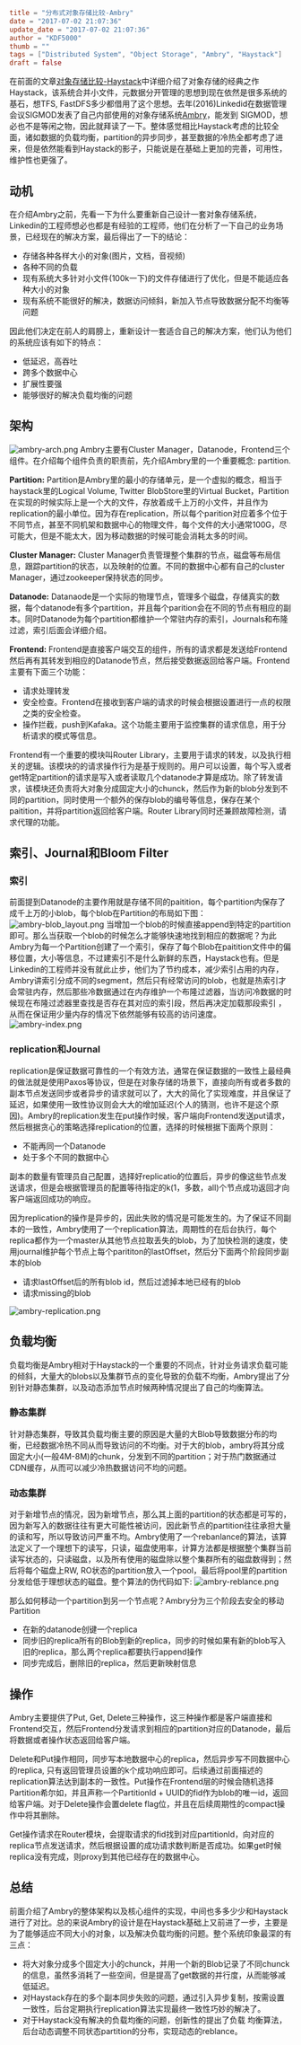 ```toml
title = "分布式对象存储比较-Ambry"
date = "2017-07-02 21:07:36"
update_date = "2017-07-02 21:07:36"
author = "KDF5000"
thumb = ""
tags = ["Distributed System", "Object Storage", "Ambry", "Haystack"]
draft = false
```
在前面的文章[对象存储比较-Haystack](http://kdf5000.com/2017/06/25/对象存储比较-Haystack/)中详细介绍了对象存储的经典之作Haystack，该系统合并小文件，元数据分开管理的思想到现在依然是很多系统的基石，想TFS, FastDFS多少都借用了这个思想。去年(2016)Linkedid在数据管理会议SIGMOD发表了自己内部使用的对象存储系统[Ambry](http://dprg.cs.uiuc.edu/docs/SIGMOD2016-a/ambry.pdf)，能发到 SIGMOD，想必也不是等闲之物，因此就拜读了一下。整体感觉相比Haystack考虑的比较全面，诸如数据的负载均衡，partition的异步同步，甚至数据的冷热全都考虑了进来，但是依然能看到Haystack的影子，只能说是在基础上更加的完善，可用性，维护性也更强了。

## 动机
在介绍Ambry之前，先看一下为什么要重新自己设计一套对象存储系统，Linkedin的工程师想必也都是有经验的工程师，他们在分析了一下自己的业务场景，已经现在的解决方案，最后得出了一下的结论：
* 存储各种各样大小的对象(图片，文档，音视频)
* 各种不同的负载
* 现有系统大多针对小文件(100k一下)的文件存储进行了优化，但是不能适应各种大小的对象
* 现有系统不能很好的解决，数据访问倾斜，新加入节点导致数据分配不均衡等问题

因此他们决定在前人的肩膀上，重新设计一套适合自己的解决方案，他们认为他们的系统应该有如下的特点：
* 低延迟，高吞吐
* 跨多个数据中心
* 扩展性要强
* 能够很好的解决负载均衡的问题

## 架构
![ambry-arch.png](@media/archive/blog/images/ambry-arch.png)
Ambry主要有Cluster Manager，Datanode，Frontend三个组件。在介绍每个组件负责的职责前，先介绍Ambry里的一个重要概念: partition.

**Partition:** Partition是Ambry里的最小的存储单元，是一个虚拟的概念，相当于haystack里的Logical Volume,  Twitter BlobStore里的Virtual Bucket，Partition在实现的时候实际上是一个大的文件，存放着成千上万的小文件，并且作为replication的最小单位。因为存在replication，所以每个parition对应着多个位于不同节点，甚至不同机架和数据中心的物理文件，每个文件的大小通常100G，尽可能大，但是不能太大，因为移动数据的时候可能会消耗太多的时间。

**Cluster Manager:** Cluster Manager负责管理整个集群的节点，磁盘等布局信息，跟踪partition的状态，以及映射的位置。不同的数据中心都有自己的cluster Manager，通过zookeeper保持状态的同步。

**Datanode:** Datanaode是一个实际的物理节点，管理多个磁盘，存储真实的数据，每个datanode有多个partition，并且每个parition会在不同的节点有相应的副本。同时Datanode为每个partition都维护一个常驻内存的索引，Journals和布隆过滤，索引后面会详细介绍。

**Frontend:** Frontend是直接客户端交互的组件，所有的请求都是发送给Frontend然后再有其转发到相应的Datanode节点，然后接受数据返回给客户端。Frontend主要有下面三个功能：
- 请求处理转发
- 安全检查。Frontend在接收到客户端的请求的时候会根据设置进行一点的权限之类的安全检查。
- 操作拦截，push到Kafaka。这个功能主要用于监控集群的请求信息，用于分析请求的模式等信息。

Frontend有一个重要的模块叫Router Library，主要用于请求的转发，以及执行相关的逻辑。该模块的的请求操作行为是基于规则的。用户可以设置，每个写入或者get特定partition的请求是写入或者读取几个datanode才算是成功。除了转发请求，该模块还负责将大对象分成固定大小的chunck，然后作为新的blob分发到不同的partition，同时使用一个额外的保存blob的编号等信息，保存在某个paitition，并将partition返回给客户端。Router Library同时还兼顾故障检测，请求代理的功能。

## 索引、Journal和Bloom Filter
### 索引
前面提到Datanode的主要作用就是存储不同的paitition，每个partition内保存了成千上万的小blob，每个blob在Partition的布局如下图：
![ambry-blob_layout.png](@media/archive/blog/images/ambry-blob_layout.png)
当增加一个blob的时候直接append到特定的partition即可。那么当获取一个blob的时候怎么才能够快速地找到相应的数据呢？为此Ambry为每一个Partition创建了一个索引，保存了每个Blob在paitition文件中的偏移位置，大小等信息，不过建索引不是什么新鲜的东西，Haystack也有。但是Linkedin的工程师并没有就此止步，他们为了节约成本，减少索引占用的内存，Ambry讲索引分成不同的segment，然后只有经常访问的blob，也就是热索引才会常驻内存，然后那些冷数据通过在内存维护一个布隆过滤器，当访问冷数据的时候现在布隆过滤器里查找是否存在其对应的索引段，然后再决定加载那段索引 ，从而在保证用少量内存的情况下依然能够有较高的访问速度。
![ambry-index.png](@media/archive/blog/images/ambry-index.png)
### replication和Journal
replication是保证数据可靠性的一个有效方法，通常在保证数据的一致性上最经典的做法就是使用Paxos等协议，但是在对象存储的场景下，直接向所有或者多数的副本节点发送同步或者异步的请求就可以了，大大的简化了实现难度，并且保证了延迟，如果使用一致性协议则会大大的增加延迟(个人的猜测，也许不是这个原因)。Ambry的replication发生在put操作时候，客户端向Frontend发送put请求，然后根据贪心的策略选择replication的位置，选择的时候根据下面两个原则：
- 不能再同一个Datanode
- 处于多个不同的数据中心

副本的数量有管理员自己配置，选择好replicatio的位置后，异步的像这些节点发送请求，但是会根据管理员的配置等待指定的k(1，多数，all)个节点成功返回才向客户端返回成功的响应。

因为replication的操作是异步的，因此失败的情况是可能发生的。为了保证不同副本的一致性，Ambry使用了一个replication算法，周期性的在后台执行，每个replica都作为一个master从其他节点拉取丢失的blob，为了加快检测的速度，使用journal维护每个节点上每个parititon的lastOffset，然后分下面两个阶段同步副本的blob
- 请求lastOffset后的所有blob id，然后过滤掉本地已经有的blob
- 请求missing的blob

![ambry-replication.png](@media/archive/blog/images/ambry-replication.png)

## 负载均衡
负载均衡是Ambry相对于Haystack的一个重要的不同点，针对业务请求负载可能的倾斜，大量大的blobs以及集群节点的变化导致的负载不均衡，Ambry提出了分别针对静态集群，以及动态添加节点时候两种情况提出了自己的均衡算法。
### 静态集群
针对静态集群，导致其负载均衡主要的原因是大量的大Blob导致数据分布的均衡，已经数据冷热不同从而导致访问的不均衡。对于大的blob，ambry将其分成固定大小(一般4M-8M)的chunk，分发到不同的partition；对于热门数据通过CDN缓存，从而可以减少冷热数据访问不均的问题。

### 动态集群
对于新增节点的情况，因为新增节点，那么其上面的partition的状态都是可写的，因为新写入的数据往往有更大可能性被访问，因此新节点的partition往往承担大量的读和写，所以导致访问严重不均。Ambry使用了一个rebanlance的算法，该算法定义了一个理想下的读写，只读，磁盘使用率，计算方法都是根据整个集群当前读写状态的，只读磁盘，以及所有使用的磁盘除以整个集群所有的磁盘数得到；然后将每个磁盘上RW, RO状态的partition放入一个pool，最后将pool里的partition分发给低于理想状态的磁盘。整个算法的伪代码如下:
![ambry-reblance.png](@media/archive/blog/images/ambry-reblance.png)

那么如何移动一个partition到另一个节点呢？Ambry分为三个阶段去安全的移动Partition
- 在新的datanode创键一个replica
- 同步旧的replica所有的Blob到新的replica，同步的时候如果有新的blob写入旧的replica，那么两个replica都要执行append操作
- 同步完成后，删除旧的replica，然后更新映射信息

## 操作
Ambry主要提供了Put, Get, Delete三种操作，这三种操作都是客户端直接和Frontend交互，然后Frontend分发请求到相应的partition对应的Datanode，最后将数据或者操作状态返回给客户端。

Delete和Put操作相同，同步写本地数据中心的replica，然后异步写不同数据中心的replica, 只有返回管理员设置的k个成功响应即可。后续通过前面描述的replication算法达到副本的一致性。Put操作在Frontend层的时候会随机选择Partition希尔如，并且声称一个PartitionId + UUID的fid作为blob的唯一id，返回给客户端。对于Delete操作会置delete flag位，并且在后续周期性的compact操作中将其删除。

Get操作请求在Router模块，会提取请求的fid找到对应partitionId，向对应的replica节点发送请求，然后根据设置的成功请求数判断是否成功。如果get时候replica没有完成，则proxy到其他已经存在的数据中心。

## 总结
前面介绍了Ambry的整体架构以及核心组件的实现，中间也多多少少和Haystack进行了对比。总的来说Ambry的设计是在Haystack基础上又前进了一步，主要是为了能够适应不同大小的对象，以及解决负载均衡的问题。整个系统印象最深的有三点：
- 将大对象分成多个固定大小的chunck，并用一个新的Blob记录了不同chunck的信息，虽然多消耗了一些空间，但是提高了get数据的并行度，从而能够减低延迟。
- 对Haystack存在的多个副本同步失败的问题，通过引入异步复制，按需设置一致性，后台定期执行replication算法实现最终一致性巧妙的解决了。
- 对于Haystack没有解决的负载均衡的问题，创新性的提出了负载 均衡算法，后台动态调整不同状态partition的分布，实现动态的reblance。
